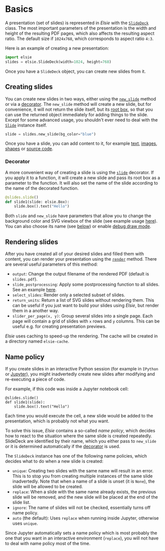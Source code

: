 # Basics
A presentation (set of slides) is represented in *Elsie* with the
[`SlideDeck`](elsie.slides.slidedeck.SlideDeck) class. The most important parameters of the
presentation is the width and height of the resulting PDF pages, which also affects the resulting
aspect ratio. The default size if `1024x768`, which corresponds to aspect ratio `4:3`.

Here is an example of creating a new presentation:
```python
import elsie
slides = elsie.SlideDeck(width=1024, height=768)
```
Once you have a `SlideDeck` object, you can create new slides from it.

## Creating slides
You can create new slides in two ways, either using the [`new_slide`](elsie.slides.slidedeck.SlideDeck.new_slide)
method or via a [decorator](#decorator). The `new_slide` method will create a new slide, but for
convenience, it will not return the slide itself, but its [root box](layout.md), so that you can
use the returned object immediately for adding things to the slide. Except for some advanced usage,
you shouldn't ever need to deal with the [`Slide`](elsie.slides.slide.Slide) instance itself.

```python
slide = slides.new_slide(bg_color="blue")
```

Once you have a slide, you can add content to it, for example [text](text.md), [images](images.md),
[shapes](shapes.md) or [source code](syntax_highlighting.md).

### Decorator
A more convenient way of creating a slide is using the [`slide`](elsie.slides.slidedeck.SlideDeck.slide)
decorator. If you apply it to a function, it will create a new slide and pass its root box as a
parameter to the function. It will also set the name of the slide according to the name of the
decorated function.

```python
@slides.slide()
def slide1(slide: elsie.Box):
    slide.box().text("Hello")
```

Both `slide` and `new_slide` have parameters that allow you to change the background color and SVG
viewbox of the slide (see example usage [here](../cookbook/zoom.md)). You can also choose
its name (see [below](#name-policy)) or enable [debug draw mode](layout.md#debug-draw-mode).

## Rendering slides
After you have created all of your desired slides and filled them with content, you can render your
presentation using the [`render`](elsie.slides.slidedeck.SlideDeck.render) method. There are several useful
parameters of this method:

- `output`: Change the output filename of the rendered PDF (default is `slides.pdf`).
- `slide_postprocessing`: Apply some postprocessing function to all slides. See an example
[here](../cookbook/postprocessing.md).
- `select_slides`: Render only a selected subset of slides.
- `return_units`: Return a list of SVG slides without rendering them. This can be useful if you
just want to build your slides using *Elsie*, but render them in a another way.
- `slider_per_page(x, y)`: Group several slides into a single page. Each page will contain a grid
of slides with `x` rows and `y` columns. This can be useful e.g. for creating presentation
previews.

*Elsie* uses caching to speed-up the rendering. The cache will be created in a directory named
`elsie-cache`.

## Name policy
If you create slides in an interactive Python session (for example in `IPython` or
[Jupyter](jupyter.md)), you might inadvertedly create new slides after modifying and re-executing
a piece of code.

For example, if this code was inside a Jupyter notebook cell:
```
@slides.slide()
def slide1(slide):
    slide.box().text("Hello")
```
Each time you would execute the cell, a new slide would be added to the presentation, which is
probably not what you want.

To solve this issue, *Elsie* contains a so-called *name policy*, which decides how to react to the
situation where the same slide is created repeatedly. SlideDeck are identified by their name, which you
either pass to `new_slide` or it is determined automatically if the [decorator](#decorator) is used.

The `SlideDeck` instance has one of the following name policies, which decides what to do when a new
slide is created:

- `unique`: Creating two slides with the same name will result in an error. This is to stop you from
creating multiple instances of the same slide inadvertedly. Note that when a name of a slide is
unset (it is `None`), the slide will be allowed to be created.
- `replace`: When a slide with the same name already exists, the previous slide will be removed, and
the new slide will be placed at the end of the slide list.
- `ignore`: The name of slides will not be checked, essentially turns off name policy.
- `auto` (the default): Uses `replace` when running inside Jupyter, otherwise uses `unique`.

Since Jupyter automatically sets a name policy which is most probably the one that you want in an
interactive environment (`replace`), you will not have to deal with name policy most of the time.
